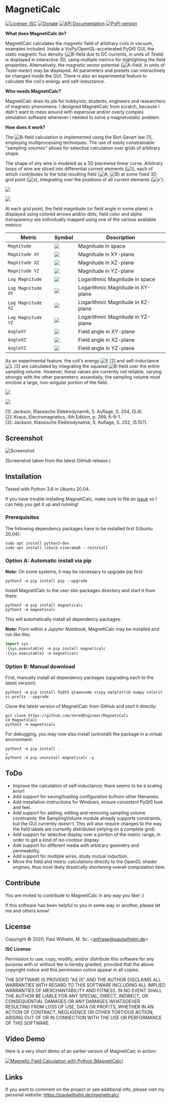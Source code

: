
MagnetiCalc
===========

[![License: ISC](https://img.shields.io/badge/License-ISC-blue.svg)](https://opensource.org/licenses/ISC)
[![Donate](https://img.shields.io/badge/Donate-PayPal-green.svg)](https://www.paypal.com/cgi-bin/webscr?cmd=_s-xclick&hosted_button_id=TN6YTPVX36YHA&source=url)
[![API Documentation](https://img.shields.io/badge/Documentation-API-orange)](https://shredengineer.github.io/MagnetiCalc/)
[![PyPI version](https://img.shields.io/pypi/v/MagnetiCalc?label=PyPI)](https://pypi.org/project/MagnetiCalc/)

**What does MagnetiCalc do?**

MagnetiCalc calculates the magnetic field of arbitrary coils in vacuum, examples included.
Inside a VisPy/OpenGL-accelerated PyQt5 GUI, the static magnetic flux density
(<img src="https://render.githubusercontent.com/render/math?math=\mathbf{B}" alt="B">-field due to DC currents,
in units of <i>Tesla</i>) is displayed
in interactive 3D, using multiple metrics for highlighting the field properties.
Alternatively, the magnetic vector potential
(<img src="https://render.githubusercontent.com/render/math?math=\mathbf{A}" alt="A">-field,
in units of <i>Tesla-meter</i>) may be displayed.
All parameters and presets can interactively be changed inside the GUI.
There is also an experimental feature to calculate the coil's energy and self-inductance.

**Who needs MagnetiCalc?**

MagnetiCalc does its job for hobbyists, students, engineers and researchers of magnetic phenomena.
I designed MagnetiCalc from scratch, because I didn't want to mess around
with expensive and/or overly complex simulation software
whenever I needed to solve a magnetostatic problem.

**How does it work?**

The <img src="https://render.githubusercontent.com/render/math?math=\mathbf{B}" alt="B">-field calculation
is implemented using the Biot-Savart law [1], employing multiprocessing techniques.
The use of easily constrainable "sampling volumes" allows for selective calculation over
grids of arbitrary shape.

The shape of any wire is modeled as a 3D piecewise linear curve.
Arbitrary loops of wire are sliced into differential current elements
(<img src="https://render.githubusercontent.com/render/math?math=\mathbf{\ell}" alt="l">),
each of which contributes to the total resulting field
(<img src="https://render.githubusercontent.com/render/math?math=\mathbf{A}" alt="A">,
<img src="https://render.githubusercontent.com/render/math?math=\mathbf{B}" alt="B">)
at some fixed 3D grid point (<img src="https://render.githubusercontent.com/render/math?math=\mathbf{x}" alt="x">),
integrating over the positions of all current elements
(<img src="https://render.githubusercontent.com/render/math?math=\mathbf{x^'}" alt="x'">):

<img src="https://render.githubusercontent.com/render/math?math=\mathbf{A}(\mathbf{x})=I \cdot \frac{\mu_0}{4 \pi} \cdot \displaystyle \int \frac{\mathbf{\ell}(\mathbf{x^')}}{|\mathbf{x} - \mathbf{x^'}|} \,d\mathbf{x^'}"><br>

<img src="https://render.githubusercontent.com/render/math?math=\mathbf{B}(\mathbf{x})=I \cdot \frac{\mu_0}{4 \pi} \cdot \displaystyle \int \frac{\mathbf{\ell}(\mathbf{x^'}) \times (\mathbf{x} - \mathbf{x^'})}{|\mathbf{x} - \mathbf{x^'}|} \,d\mathbf{x^'}"><br>

At each grid point, the field magnitude (or field angle in some plane) is displayed using colored arrows and/or dots;
field color and alpha transparency are individually mapped using one of the various available metrics:

| Metric               | Symbol                                                                                       | Description                         |
|----------------------|----------------------------------------------------------------------------------------------|-------------------------------------|
| ``Magnitude``        | <img src="https://render.githubusercontent.com/render/math?math=\mid\vec{B}\mid">            | Magnitude in space                  |
| ``Magnitude XY``     | <img src="https://render.githubusercontent.com/render/math?math=\mid\vec{B_{XY}}\mid">       | Magnitude in XY-plane               |
| ``Magnitude XZ``     | <img src="https://render.githubusercontent.com/render/math?math=\mid\vec{B_{XZ}}\mid">       | Magnitude in XZ-plane               |
| ``Magnitude YZ``     | <img src="https://render.githubusercontent.com/render/math?math=\mid\vec{B_{YZ}}\mid">       | Magnitude in YZ-plane               |
| ``Log Magnitude``    | <img src="https://render.githubusercontent.com/render/math?math=ln \mid\vec{B}\mid">         | Logarithmic Magnitude in space      |
| ``Log Magnitude XY`` | <img src="https://render.githubusercontent.com/render/math?math=ln \mid\vec{B_{XY}}\mid">    | Logarithmic Magnitude in XY-plane   |
| ``Log Magnitude XZ`` | <img src="https://render.githubusercontent.com/render/math?math=ln \mid\vec{B_{XZ}}\mid">    | Logarithmic Magnitude in XZ-plane   |
| ``Log Magnitude YZ`` | <img src="https://render.githubusercontent.com/render/math?math=ln \mid\vec{B_{YZ}}\mid">    | Logarithmic Magnitude in YZ-plane   |
| ``AngleXY``          | <img src="https://render.githubusercontent.com/render/math?math=\measuredangle\vec{B_{XY}}"> | Field angle in XY-plane             |
| ``AngleXZ``          | <img src="https://render.githubusercontent.com/render/math?math=\measuredangle\vec{B_{XZ}}"> | Field angle in XZ-plane             |
| ``AngleYZ``          | <img src="https://render.githubusercontent.com/render/math?math=\measuredangle\vec{B_{YZ}}"> | Field angle in YZ-plane             |

As an experimental feature,
the coil's energy <img src="https://render.githubusercontent.com/render/math?math=E" alt="E"> [2]
and self-inductance <img src="https://render.githubusercontent.com/render/math?math=L" alt="L"> [3]
are calculated by integrating the squared
<img src="https://render.githubusercontent.com/render/math?math=\mathbf{B}" alt="B">-field over the entire sampling volume.
However, these values are currently not reliable, varying strongly with the other parameters;
essentially, the sampling volume must enclose a large, non-singular portion of the field.

<img src="https://render.githubusercontent.com/render/math?math=E=\frac{1}{\mu_0} \cdot \displaystyle \int \mathbf{B} \cdot \mathbf{B} \,d\mathbf{x^'}"><br>

<img src="https://render.githubusercontent.com/render/math?math=L=\frac{1}{\I^2} \cdot E"><br>

[1]: Jackson, Klassische Elektrodynamik, 5. Auflage, S. 204, (5.4).<br>
[2]: Kraus, Electromagnetics, 4th Edition, p. 269, 6-9-1.<br>
[3]: Jackson, Klassische Elektrodynamik, 5. Auflage, S. 252, (5.157).


Screenshot
----------

![Screenshot](https://raw.githubusercontent.com/shredEngineer/MagnetiCalc/master/docs/Screenshot.png)

(Screenshot taken from the latest GitHub release.)

Installation
------------
Tested with Python 3.8 in Ubuntu 20.04.

If you have trouble installing MagnetiCalc,
make sure to file an [issue](https://github.com/shredEngineer/MagnetiCalc/issues)
so I can help you get it up and running!

### Prerequisites

The following dependency packages have to be installed first (Ubuntu 20.04):
```shell
sudo apt install python3-dev
sudo apt install libxcb-xinerama0 --reinstall
```

### Option A: Automatic install via pip
**Note:** On some systems, it may be necessary to upgrade pip first:
```shell
python3 -m pip install pip --upgrade
```

Install MagnetiCalc to the user site-packages directory and start it from there: 
```shell
python3 -m pip install magneticalc
python3 -m magneticalc
```

This will automatically install all dependency packages.

**Note:** From within a *Jupyter Notebook*, MagnetiCalc may be installed and run like this:
```python
import sys
!{sys.executable} -m pip install magneticalc
!{sys.executable} -m magneticalc
```

### Option B: Manual download
First, manually install all dependency packages (upgrading each to the latest version):
```shell
python3 -m pip install PyQt5 qtawesome vispy matplotlib numpy colorit si-prefix --upgrade
```

Clone the latest version of MagnetiCalc from GitHub and start it directly: 
```shell
git clone https://github.com/shredEngineer/MagnetiCalc
cd MagnetiCalc
python3 -m magneticalc
```

For debugging, you may now also install (uninstall) the package in a virtual environment:
```shell
python3 -m pip install .
…
python3 -m pip uninstall magneticalc -y
``` 

ToDo
----
* Improve the calculation of self-inductance; there seems to be a scaling error!
* Add support for saving/loading configuration to/from other filenames.
* Add installation instructions for Windows, ensure consistent PyQt5 look and feel.
* Add support for adding, editing and removing sampling volume constraints;
  the SamplingVolume module already supports constraints, but the GUI currently doesn't.
  This will also require changes to the way the field labels are currently distributed (relying on a *complete* grid).
* Add support for selective display over a portion of the metric range, in order to get a kind of iso-contour display. 
* Add support for different media with arbitrary geometry and permeability.
* Add support for multiple wires, study mutual induction.
* Move the field and metric calculations directly to the OpenGL shader engines,
  thus most likely drastically shortening overall computation time.

Contribute
----------
You are invited to contribute to MagnetiCalc in any way you like! :)

If this software has been helpful to you in some way or another, please let me and others know!

License
-------
Copyright © 2020, Paul Wilhelm, M. Sc. <[anfrage@paulwilhelm.de](mailto:anfrage@paulwilhelm.de)>

<b>ISC License</b>

Permission to use, copy, modify, and/or distribute this software for any
purpose with or without fee is hereby granted, provided that the above
copyright notice and this permission notice appear in all copies.

THE SOFTWARE IS PROVIDED "AS IS" AND THE AUTHOR DISCLAIMS ALL WARRANTIES
WITH REGARD TO THIS SOFTWARE INCLUDING ALL IMPLIED WARRANTIES OF
MERCHANTABILITY AND FITNESS. IN NO EVENT SHALL THE AUTHOR BE LIABLE FOR
ANY SPECIAL, DIRECT, INDIRECT, OR CONSEQUENTIAL DAMAGES OR ANY DAMAGES
WHATSOEVER RESULTING FROM LOSS OF USE, DATA OR PROFITS, WHETHER IN AN
ACTION OF CONTRACT, NEGLIGENCE OR OTHER TORTIOUS ACTION, ARISING OUT OF
OR IN CONNECTION WITH THE USE OR PERFORMANCE OF THIS SOFTWARE.

Video Demo
----------
Here is a very short demo of an earlier version of MagnetiCalc in action:

[![Magnetic Field Calculation with Python (MagnetiCalc)](https://raw.githubusercontent.com/shredEngineer/MagnetiCalc/master/docs/Video-Thumb.png)](https://www.youtube.com/watch?v=rsVbu5uF0eU)

Links
-----
If you want to comment on the project or see additional info, please visit my personal website:
https://paulwilhelm.de/magneticalc/